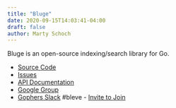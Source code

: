 ```yaml
---
title: "Bluge"
date: 2020-09-15T14:03:41-04:00
draft: false
author: Marty Schoch
---
```


Bluge is an open-source indexing/search library for Go.

- [Source Code](https://github.com/blugelabs/bluge)
- [Issues](https://github.com/blugelabs/bluge/issues)
- [API Documentation](https://pkg.go.dev/github.com/blugelabs/bluge)
- [Google Group](https://groups.google.com/g/bluge)
- [Gophers Slack](https://gophers.slack.com) \#bleve - [Invite to Join](https://invite.slack.golangbridge.org/)
